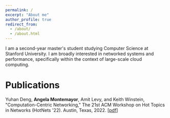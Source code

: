 ```yaml
---
permalink: /
excerpt: "About me"
author_profile: true
redirect_from: 
  - /about/
  - /about.html
---
```


I am a second-year master's student studying Computer Science at Stanford University. I am broadly interested in networked systems and performance, specifically within the context of large-scale cloud computing.

Publications
======
Yuhan Deng, **Angela Montemayor**, Amit Levy, and Keith Winstein, "Computation-Centric Networking," The 21st ACM Workshop on Hot Topics in Networks (HotNets '22). Austin, Texas, 2022. [[pdf](http://angelamontemayor.github.io/files/hotnets22-final168[77].pdf)]


